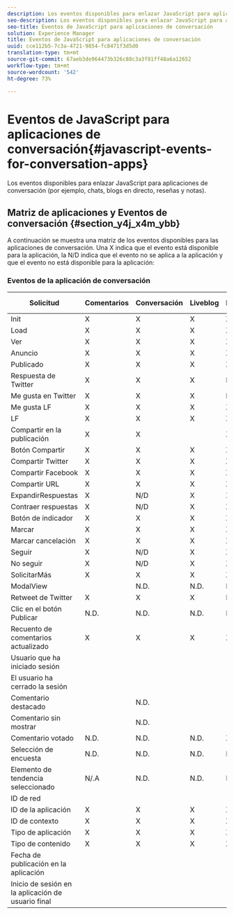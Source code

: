 ```yaml
---
description: Los eventos disponibles para enlazar JavaScript para aplicaciones de conversación (por ejemplo, chats, blogs en directo, reseñas y notas).
seo-description: Los eventos disponibles para enlazar JavaScript para aplicaciones de conversación (por ejemplo, chats, blogs en directo, reseñas y notas).
seo-title: Eventos de JavaScript para aplicaciones de conversación
solution: Experience Manager
title: Eventos de JavaScript para aplicaciones de conversación
uuid: cce112b5-7c3a-4721-9854-fc8471f3d5d0
translation-type: tm+mt
source-git-commit: 67aeb3de964473b326c88c3a3f81ff48a6a12652
workflow-type: tm+mt
source-wordcount: '542'
ht-degree: 73%

---
```



# Eventos de JavaScript para aplicaciones de conversación{#javascript-events-for-conversation-apps}

Los eventos disponibles para enlazar JavaScript para aplicaciones de conversación (por ejemplo, chats, blogs en directo, reseñas y notas).

## Matriz de aplicaciones y Eventos de conversación {#section_y4j_x4m_ybb}

A continuación se muestra una matriz de los eventos disponibles para las aplicaciones de conversación. Una X indica que el evento está disponible para la aplicación, la N/D indica que el evento no se aplica a la aplicación y que el evento no está disponible para la aplicación:

### Eventos de la aplicación de conversación

| Solicitud | Comentarios | Conversación | Liveblog | Reseñas | Notas de identidad | Encuestas | Tendencias |
|---|---|---|---|---|---|---|---|
| Init | X | X | X | X | X |  |  |
| Load | X | X | X | X |  |  |  |
| Ver | X | X | X | X |  |  |  |
| Anuncio | X | X | X | X |  | N.D. | N.D. |
| Publicado | X | X | X | X | X | N.D. | N.D. |
| Respuesta de Twitter | X | X | X | N.D. | N.D. | N.D. | N.D. |
| Me gusta en Twitter | X | X | X | N.D. | N.D. | N.D. | N.D. |
| Me gusta LF | X | X | X | X | N.D. | N.D. | N.D. |
| LF | X | X | X | X | N.D. | N.D. | N.D. |
| Compartir en la publicación | X | X |  | X | N.D. | N.D. | N.D. |
| Botón Compartir | X | X | X | X |  | N.D. | N.D. |
| Compartir Twitter | X | X | X | X | X | N.D. | N.D. |
| Compartir Facebook | X | X | X | X | X | N.D. | N.D. |
| Compartir URL | X | X | X | X |  | N.D. | N.D. |
| ExpandirRespuestas | X | N/D | X | X | N.D. | N.D. | N.D. |
| Contraer respuestas | X | N/D | X | X | N.D. | N.D. | N.D. |
| Botón de indicador | X | X | X | X | N.D. | N.D. | N.D. |
| Marcar | X | X | X | X | X | N.D. | N.D. |
| Marcar cancelación | X | X | X | X | N.D. | N.D. | N.D. |
| Seguir | X | N/D | X | X | N.D. | N.D. | N.D. |
| No seguir | X | N/D | X | X | N.D. | N.D. | N.D. |
| SolicitarMás | X | X | X | X | N.D. | N.D. | N.D. |
| ModalView |  | N.D. | N.D. | N.D. | N.D. | N.D. | N.D. |
| Retweet de Twitter | X | X | X | N.D. | N.D. | N.D. | N.D. |
| Clic en el botón Publicar | N.D. | N.D. | N.D. | N.D. | N.D. | N.D. | N.D. |
| Recuento de comentarios actualizado | X | X | X | X | N.D. | N.D. | N.D. |
| Usuario que ha iniciado sesión |  |  |  |  |  | N.D. | N.D. |
| El usuario ha cerrado la sesión |  |  |  |  |  | N.D. | N.D. |
| Comentario destacado |  | N.D. |  |  | N.D. | N.D. | N.D. |
| Comentario sin mostrar |  | N.D. |  |  | N.D. | N.D. | N.D. |
| Comentario votado | N.D. | N.D. | N.D. | X | X | N.D. | N.D. |
| Selección de encuesta | N.D. | N.D. | N.D. | N.D. | N.D. |  | N.D. |
| Elemento de tendencia seleccionado | N/.A | N.D. | N.D. | N.D. | N.D. | N.D. |  |
| ID de red |  |  |  |  |  |  |  |
| ID de la aplicación | X | X | X | X |  |  |  |
| ID de contexto | X | X | X | X |  |  |  |
| Tipo de aplicación | X | X | X | X |  |  |  |
| Tipo de contenido | X | X | X | X |  |  |  |
| Fecha de publicación en la aplicación |  |  |  |  |  |  |  |
| Inicio de sesión en la aplicación de usuario final |  |  |  |  |  |  |  |

